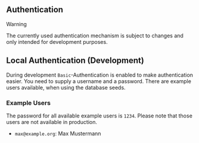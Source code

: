 ## Authentication

> [!WARNING]
> The currently used authentication mechanism is subject to changes and only intended for development purposes.

## Local Authentication (Development)

During development `Basic`-Authentication is enabled to make authentication easier. You need to supply a username and a password.
There are example users available, when using the database seeds.

### Example Users

The password for all available example users is
`1234`.
Please note that those users are not available in production.

- `max@example.org`: Max Mustermann

